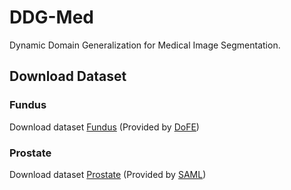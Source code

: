 # DDG-Med
Dynamic Domain Generalization for Medical Image Segmentation. 

## Download Dataset
### Fundus 
Download dataset [Fundus](https://drive.google.com/file/d/1p33nsWQaiZMAgsruDoJLyatoq5XAH-TH/view) (Provided by [DoFE](https://liuquande.github.io/SAML/))
### Prostate
Download dataset [Prostate](https://drive.google.com/file/d/1-SCjNklFEAq7MlBwcw2ZNR179JqlOubL/view) (Provided by [SAML](https://liuquande.github.io/SAML/))
